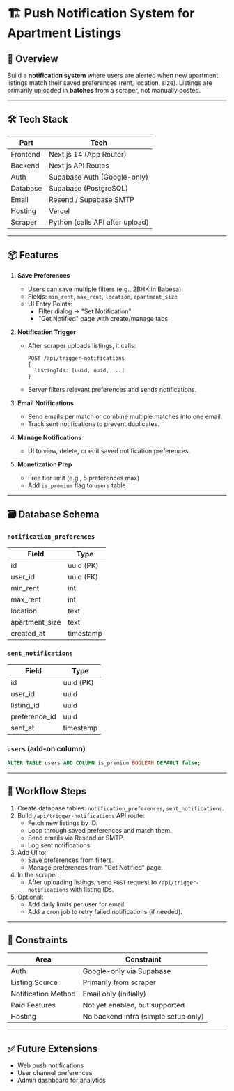
# 🏗️ Push Notification System for Apartment Listings

## 🧱 Overview

Build a **notification system** where users are alerted when new apartment listings match their saved preferences (rent, location, size). Listings are primarily uploaded in **batches** from a scraper, not manually posted.

---

## 🛠️ Tech Stack

| Part         | Tech                        |
|--------------|-----------------------------|
| Frontend     | Next.js 14 (App Router)     |
| Backend      | Next.js API Routes          |
| Auth         | Supabase Auth (Google-only) |
| Database     | Supabase (PostgreSQL)       |
| Email        | Resend / Supabase SMTP      |
| Hosting      | Vercel                      |
| Scraper      | Python (calls API after upload) |

---

## 📦 Features

1. **Save Preferences**
   - Users can save multiple filters (e.g., 2BHK in Babesa).
   - Fields: `min_rent`, `max_rent`, `location`, `apartment_size`
   - UI Entry Points:
     - Filter dialog → "Set Notification"
     - "Get Notified" page with create/manage tabs

2. **Notification Trigger**
   - After scraper uploads listings, it calls:
     ```
     POST /api/trigger-notifications
     {
       listingIds: [uuid, uuid, ...]
     }
     ```
   - Server filters relevant preferences and sends notifications.

3. **Email Notifications**
   - Send emails per match or combine multiple matches into one email.
   - Track sent notifications to prevent duplicates.

4. **Manage Notifications**
   - UI to view, delete, or edit saved notification preferences.

5. **Monetization Prep**
   - Free tier limit (e.g., 5 preferences max)
   - Add `is_premium` flag to `users` table

---

## 🗃️ Database Schema

### `notification_preferences`

| Field           | Type       |
|----------------|------------|
| id             | uuid (PK)  |
| user_id        | uuid (FK)  |
| min_rent       | int        |
| max_rent       | int        |
| location       | text       |
| apartment_size | text       |
| created_at     | timestamp  |

### `sent_notifications`

| Field          | Type       |
|----------------|------------|
| id            | uuid (PK)  |
| user_id       | uuid        |
| listing_id    | uuid        |
| preference_id | uuid        |
| sent_at       | timestamp   |

### `users` (add-on column)

```sql
ALTER TABLE users ADD COLUMN is_premium BOOLEAN DEFAULT false;
```

---

## 🔄 Workflow Steps

1. Create database tables: `notification_preferences`, `sent_notifications`.
2. Build `/api/trigger-notifications` API route:
   - Fetch new listings by ID.
   - Loop through saved preferences and match them.
   - Send emails via Resend or SMTP.
   - Log sent notifications.
3. Add UI to:
   - Save preferences from filters.
   - Manage preferences from "Get Notified" page.
4. In the scraper:
   - After uploading listings, send `POST` request to `/api/trigger-notifications` with listing IDs.
5. Optional:
   - Add daily limits per user for email.
   - Add a cron job to retry failed notifications (if needed).

---

## 🧠 Constraints

| Area                | Constraint |
|---------------------|------------|
| Auth                | Google-only via Supabase |
| Listing Source      | Primarily from scraper |
| Notification Method | Email only (initially) |
| Paid Features       | Not yet enabled, but supported |
| Hosting             | No backend infra (simple setup only) |

---

## ✅ Future Extensions

- Web push notifications
- User channel preferences
- Admin dashboard for analytics
